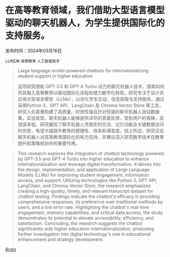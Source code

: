 # 在高等教育领域，我们借助大型语言模型驱动的聊天机器人，为学生提供国际化的支持服务。

发布时间：2024年03月16日

`LLM应用` `高等教育` `人工智能助手`

> Large language model-powered chatbots for internationalizing student support in higher education

> 这项研究借助 GPT-3.5 和 GPT-4 Turbo 动力的聊天机器人技术，探索如何将其融入高等教育以推动国际化进程和借力数字化转型。研究专注于设计并应用大型语言模型（LLMs），以优化学生互动、信息获取与支持服务。通过采用Python 3、GPT API、LangChain 及 Chroma Vector Store 等工具，研究人员着重构建了高质量、时效性强且针对性强的聊天机器人测试数据集。实验发现，聊天机器人能够提供详尽的答案反馈，受到用户的青睐，且错误率低。研究展现了聊天机器人凭借实时交流、记忆功能及关键数据访问的优势，有望大幅提升教育的便捷性、效率和满意度。综上所述，研究证实聊天机器人对高等教育国际化的有力支持，并建议深入研究数字技术在教育提升和策略规划中的重要作用。

> This research explores the integration of chatbot technology powered by GPT-3.5 and GPT-4 Turbo into higher education to enhance internationalization and leverage digital transformation. It delves into the design, implementation, and application of Large Language Models (LLMs) for improving student engagement, information access, and support. Utilizing technologies like Python 3, GPT API, LangChain, and Chroma Vector Store, the research emphasizes creating a high-quality, timely, and relevant transcript dataset for chatbot testing. Findings indicate the chatbot's efficacy in providing comprehensive responses, its preference over traditional methods by users, and a low error rate. Highlighting the chatbot's real-time engagement, memory capabilities, and critical data access, the study demonstrates its potential to elevate accessibility, efficiency, and satisfaction. Concluding, the research suggests the chatbot significantly aids higher education internationalization, proposing further investigation into digital technology's role in educational enhancement and strategy development.

[Arxiv](https://arxiv.org/abs/2403.14702)